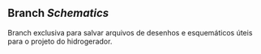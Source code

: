 ## Branch *Schematics*
Branch exclusiva para salvar arquivos de desenhos e esquemáticos úteis para o projeto do hidrogerador.